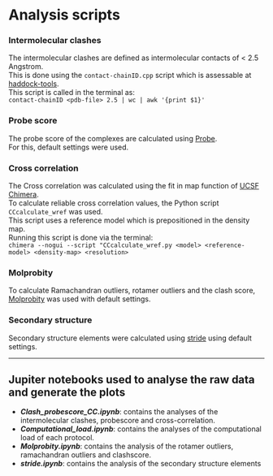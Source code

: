 # Analysis scripts

### Intermolecular clashes
The intermolecular clashes are defined as intermolecular contacts of < 2.5 Angstrom.  
This is done using the `contact-chainID.cpp` script which is assessable at [haddock-tools](https://github.com/haddocking/haddock-tools).  
This script is called in the terminal as:  
`contact-chainID <pdb-file> 2.5 | wc | awk '{print $1}'`

### Probe score

The probe score of the complexes are calculated using [Probe](http://kinemage.biochem.duke.edu/software/probe.php).  
For this, default settings were used.

### Cross correlation

The Cross correlation was calculated using the fit in map function of [UCSF Chimera](https://www.cgl.ucsf.edu/chimera/).  
To calculate reliable cross correlation values, the Python script `CCcalculate_wref` was used.  
This script uses a reference model which is prepositioned in the density map.  
Running this script is done via the terminal:  
`chimera --nogui --script "CCcalculate_wref.py <model> <reference-model> <density-map> <resolution>`

### Molprobity

To calculate Ramachandran outliers, rotamer outliers and the clash score, [Molprobity](http://molprobity.biochem.duke.edu) was used with default settings.

### Secondary structure

Secondary structure elements were calculated using [stride](http://webclu.bio.wzw.tum.de/stride/) using default settings.

---

## Jupiter notebooks used to analyse the raw data and generate the plots

* ***Clash_probescore_CC.ipynb***: contains the analyses of the intermolecular clashes, probescore and cross-correlation.  
* ***Computational_load.ipynb***: contains the analyses of the computational load of each protocol.  
* ***Molprobity.ipynb***: contains the analysis of the rotamer outliers, ramachandran outliers and clashscore.  
* ***stride.ipynb***: contains the analysis of the secondary structure elements
